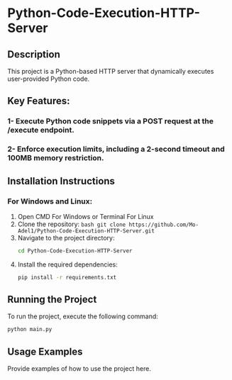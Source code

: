 # Python-Code-Execution-HTTP-Server

## Description

This project is a Python-based HTTP server that dynamically executes user-provided Python code.

## Key Features:

### 1- Execute Python code snippets via a POST request at the /execute endpoint.

### 2- Enforce execution limits, including a 2-second timeout and 100MB memory restriction.

## Installation Instructions

### For Windows and Linux:

1. Open CMD For Windows or Terminal For Linux
2. Clone the repository:
   ```bash git clone https://github.com/Mo-Adel1/Python-Code-Execution-HTTP-Server.git```
3. Navigate to the project directory:
   ```bash
   cd Python-Code-Execution-HTTP-Server
   ```
4. Install the required dependencies:
   ```bash
   pip install -r requirements.txt
   ```
## Running the Project

To run the project, execute the following command:

```bash
python main.py
```

## Usage Examples

Provide examples of how to use the project here.

